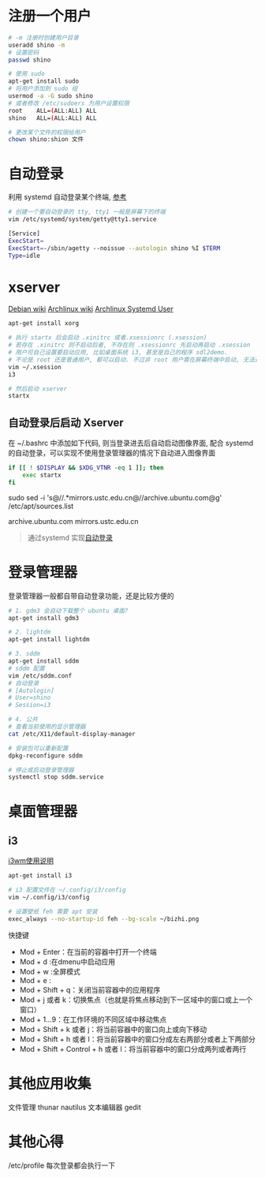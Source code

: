 

# 注册一个用户

```sh
# -m 注册时创建用户目录
useradd shino -m
# 设置密码
passwd shino

# 使用 sudo 
apt-get install sudo
# 将用户添加到 sudo 组
usermod -a -G sudo shino
# 或者修改 /etc/sudoers 为用户设置权限
root    ALL=(ALL:ALL) ALL
shino   ALL=(ALL:ALL) ALL

# 更改某个文件的权限给用户
chown shino:shion 文件
```

# 自动登录

利用 systemd 自动登录某个终端, [参考](https://ostechnix.com/ubuntu-automatic-login/)

```sh
# 创建一个要自动登录的 tty, tty1 一般是屏幕下的终端
vim /etc/systemd/system/getty@tty1.service

[Service]
ExecStart=
ExecStart=-/sbin/agetty --noissue --autologin shino %I $TERM
Type=idle
```

# xserver

[Debian wiki](https://wiki.debian.org/Xorg#:~:text=Xorg%20is%20the%20default%20X,Current%20Status)
[Archlinux wiki](https://wiki.archlinux.org/title/Xinit#Autostart_X_at_login)
[Archlinux Systemd User](https://wiki.archlinux.org/title/Systemd/User#Automatic_login_into_Xorg_without_display_manager)

```sh
apt-get install xorg

# 执行 startx 后会启动 .xinitrc 或者.xsessionrc (.xsession) 
# 若存在 .xinitrc 则不启动后者, 不存在则 .xsessionrc 先启动再启动 .xsession
# 用户可自己设置要启动应用, 比如桌面系统 i3, 甚至是自己的程序 sdl2demo.
# 不论是 root 还是普通用户, 都可以启动. 不过非 root 用户需在屏幕终端中启动, 无法通过 ssh 启动 ？
vim ~/.xsession
i3

# 然后启动 xserver
startx
```

## 自动登录后启动 Xserver

在 ~/.bashrc 中添加如下代码, 则当登录进去后自动启动图像界面, 配合 systemd 的自动登录，可以实现不使用登录管理器的情况下自动进入图像界面

```sh
if [[ ! $DISPLAY && $XDG_VTNR -eq 1 ]]; then
    exec startx
fi
```

sudo sed -i 's@//.*mirrors.ustc.edu.cn@//archive.ubuntu.com@g' /etc/apt/sources.list

archive.ubuntu.com
mirrors.ustc.edu.cn

> 通过systemd 实现[自动登录](https://unix.stackexchange.com/questions/437809/start-x-server-on-login-with-systemd)

# 登录管理器

登录管理器一般都自带自动登录功能，还是比较方便的

```sh
# 1. gdm3 会自动下载整个 ubuntu 桌面?
apt-get install gdm3

# 2. lightdm
apt-get install lightdm

# 3. sddm
apt-get install sddm
# sddm 配置
vim /etc/sddm.conf
# 自动登录
# [Autologin]
# User=shino
# Session=i3

# 4. 公共
# 查看当前使用的显示管理器 
cat /etc/X11/default-display-manager

# 安装包可以重新配置
dpkg-reconfigure sddm

# 停止或启动登录管理器
systemctl stop sddm.service
```

# 桌面管理器

## i3 

[i3wm使用说明](https://www.jianshu.com/p/b9b644cf528f)

```sh
apt-get install i3

# i3 配置文件在 ~/.config/i3/config
vim ~/.config/i3/config

# 设置壁纸 feh 需要 apt 安装
exec_always --no-startup-id feh --bg-scale ~/bizhi.png
```

快捷键

* Mod + Enter：在当前的容器中打开一个终端
* Mod + d :在dmenu中启动应用
* Mod + w :全屏模式
* Mod + e :
* Mod + Shift + q：关闭当前容器中的应用程序
* Mod + j 或者 k：切换焦点（也就是将焦点移动到下一区域中的窗口或上一个窗口）
* Mod + 1...9：在工作环境的不同区域中移动焦点
* Mod + Shift + k 或者 j：将当前容器中的窗口向上或向下移动
* Mod + Shift + h 或者 l：将当前容器中的窗口分成左右两部分或者上下两部分
* Mod + Shift + Control + h 或者 l：将当前容器中的窗口分成两列或者两行


# 其他应用收集

文件管理 thunar nautilus
文本编辑器 gedit


# 其他心得

/etc/profile 每次登录都会执行一下

